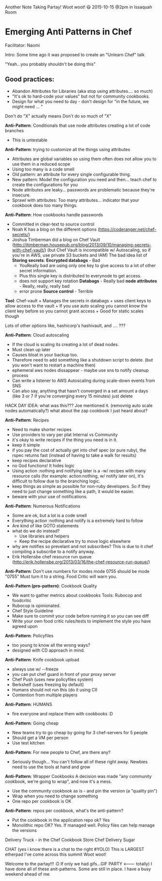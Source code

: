 Another Note Taking Partay! Woot woot! 
😃 
2015-10-15 @2pm in Issaquah Room

# Emerging Anti Patterns in Chef

Facilitator: Naomi

Intro:
    Some time ago it was proposed to create an "Unlearn Chef" talk

"Yeah...you probably shouldn't be doing this"


## Good practices:
+ Abandon Attributes for Libraries (aka stop using attributes.... so much)
+ "It's ok to hard-code your values" but not for community cookbooks.
+ Design for what you need to day - don't design for "in the future, we might need ... "

Don't do "X" actually means Don't do so much of "X"


__Anti-Pattern__: Conditionals that use node attributes creating a lot of code branches
+ This is untestable

__Anti-Pattern__: trying to customize all the things using attributes
+ Attributes are global variables so using them often does not allow you to use them in a reduced scope
+ Using too many is a code smell
+ Old pattern: an attribute for every single configurable thing.  
+ New pattern: Model the configuration you need and then... teach chef to create the configurations for you
+ Node attributes are leaky... passwords are problematic because they're insecure.  
+ Sprawl with attributes: Too many attributes... indicator that your cookbook does too many things.  

__Anti-Pattern__: How cookbooks handle passwords
+ Committed in clear-text to source control
+ Noah K has a blog on the different options (https://coderanger.net/chef-secrets/)
+ Joshua Timberman did a blog on Chef Vault (http://jtimberman.housepub.org/blog/2013/09/10/managing-secrets-with-chef-vault/)
(but Chef Vault is incompatible w/ Autoscaling, so if you're in AWS, use private S3 buckets and IAM)
The bad idea list of __Storing secrets__:
    __Encrypted databags__ - Bad
    + YouReally bad are using only one key to give access to a lot of other secret information. 
    + Plus this single key is distributed to everynode to get access.
    + does not support key rotation
    __Databags__ - Really bad
    __node attributes__ - Really, really, really bad
    + error prone
    __Source control__ - Terrible

__Tool__: Chef-vault
    + Manages the secrets in databags
    + uses client keys to allow access to the vault
    + If you use auto scaling you cannot know the client key before so you cannot grant access
    + Good for static scales though
    
Lots of other options like, hashicorp's hashivault, and .... ???

__Anti-Pattern__: Cloud autoscaling
+ If the cloud is scaling its creating a lot of dead nodes.
+ Must clean up later 
+ Causes bloat in your backup too.  
+ Therefore need to add something like a shutdown script to delete. (but you won't want to restart a machine then)
+ ephemeral aws nodes dissappear - maybe use sns to notify cleanup process
+ Can write a listener to AWS Autoscaling during scale-down events from SNS
+ Can also say, anything that hasn't converged in a set amount a days (like 3 or 7 if you're converging every 15 minutes) just delete

HACK DAY IDEA: what was this??? Joe mentioned it. (removnig auto scale nodes automatically?)
what about the zap cookbook I just heard about?

__Anti-Pattern__: Recipes
+ Need to make shorter recipes
+ Use providers to vary per plat
Internal vs Community
+ it's okay to write recipes if the thing you need is in it.  
+ keep it simple
+ if you pay the cost of actually get into chef spec (or pure ruby), the rspec returns fast (instead of having to take a walk for results)
+ keep recipes declarative
+ no God functions! It hides logic
+ Using action :nothing and notifying later is a 
-w/ recipes with many resource calls (for example: action:nothing, w/ notify later on), it's difficult to follow due to the branching logic.
+ keep things as simple as possible for non-ruby developers.  So if they need to just change something like a path, it would be easier.
+ beware with your use of notifications.

__Anti-Pattern__: Numerous Notifications
+ Some are ok, but a lot is a code smell
+ Everything action :nothing and notify is a extremely hard to follow
+ Are kind of like GOTO statements
+ what do we do instead?
  + Use libraries and helpers
  + Keep the recipe declarative try to move logic elsewhere
+ why are notifies so prevelant and not subscribes? This is due to it chef compiling a subscribe to a notify anyway.
+ Erik Hollensbe chef resource run queue (http://erik.hollensbe.org/2013/03/16/the-chef-resource-run-queue/)

__Anti-Pattern__: Don't use numbers for modes
  mode 0755 should be mode "0755"
  Must turn it to a string.
  Food Critic will warn you.

__Anti-Pattern (pro-pattern)__: Cookbook Quality
+ We want to gather metrics about cookbooks 
Tools: Rubocop and foodcritic
+ Rubocop is opinionated.
+ Chef Style Guideline
+ Make sure to commit your code before running it so you can see diff
+ Write your own food critic rules/tests to implement the style you have agreed upon

__Anti-Pattern__: Policyfiles
+ too young to know all the wrong ways?
+ designed with CD approach in mind.

__Anti-Pattern__: Knife cookbook upload
+ always use w/ --freeze
+ you can put chef guard in front of your proxy server
+ Chef Push (uses new policyfiles system)
+ Berkshelf (uses freezing by default)
+ Humans should not run this (do it using CI)
+ Contention from multiple players

__Anti-Pattern__: HUMANS
+ fire everyone and replace them with cookbooks :D

__Anti-Pattern__: Going cheap
+ New teams try to go cheap by going for 3 chef-servers for 5 people
+ Should get a VM per person
+ Use test kitchen

__Anti-Pattern__: For new people to Chef, are there any?
+ Seriously though... You can't follow all of these right away. Newbies need to use the tools at hand and grow 

__Anti-Pattern__: Wrapper Cookbooks
A decision was made "any community cookbook, we're going to wrap", and now it's a mess.
+ Use the community cookbook as is - and pin the version (a "quality pin")
+ Wrap when you need to change something
+ One repo per cookbook is OK

__Anti-Pattern__: repos per cookbook, what's the anti-pattern?
+ Put the cookbook in the application repo ok?  Yes
+ Monolithic repo OK?  Yes. If managed well. Policy files can help manage the versions

Delivery Truck - in the Chef Cookbook Store
Chef Delivery Sugar


CHAT 
(yes i know there is a chat to the right #YOLO)
This is LARGEST etherpad I've come across this summit Woot woot!

Welcome to the partay!!! :D
If only we had gifs...GIF PARTY <--- totally)
I have done all of these anit-patterns. Some are still in place. I have a busy weekend ahead of me.